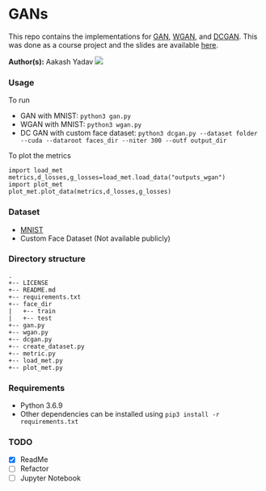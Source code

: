 # GANs

This repo contains the implementations for [GAN](https://arxiv.org/abs/1406.2661), [WGAN](https://arxiv.org/abs/1701.07875), and [DCGAN](https://arxiv.org/abs/1511.06434). This was done as a course project and the slides are available [here](https://nimrobotics.github.io/assets/projects/gan.pdf).

**Author(s):** Aakash Yadav
[![](https://img.shields.io/twitter/follow/nimrobotics.svg?style=social)](https://twitter.com/intent/follow?screen_name=nimrobotics)
### Usage
To run 
  - GAN with MNIST: `python3 gan.py`
  - WGAN with MNIST: `python3 wgan.py`
  - DC GAN with custom face dataset: `python3 dcgan.py --dataset folder --cuda --dataroot faces_dir --niter 300 --outf output_dir`

To plot the metrics
```
import load_met
metrics,d_losses,g_losses=load_met.load_data("outputs_wgan")
import plot_met
plot_met.plot_data(metrics,d_losses,g_losses)
``` 
 
### Dataset
  - [MNIST](http://yann.lecun.com/exdb/mnist/)
  - Custom Face Dataset (Not available publicly)

### Directory structure
	.
	+-- LICENSE
	+-- README.md
	+-- requirements.txt
	+-- face_dir
	|   +-- train
	|   +-- test
	+-- gan.py
	+-- wgan.py
	+-- dcgan.py
	+-- create_dataset.py
	+-- metric.py
	+-- load_met.py
	+-- plot_met.py
	

### Requirements
  - Python 3.6.9
  - Other dependencies can be installed using `pip3 install -r requirements.txt`
  
### TODO
  - [x] ReadMe
  - [ ] Refactor
  - [ ] Jupyter Notebook
